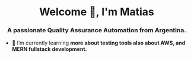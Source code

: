 <h1 align="center">Welcome 👋, I'm Matias</h1>
<h3 align="center">A passionate Quality Assurance Automation from Argentina.</h3>

- 🌱 I’m currently learning **more about testing tools also about AWS, and MERN fullstack development.**
